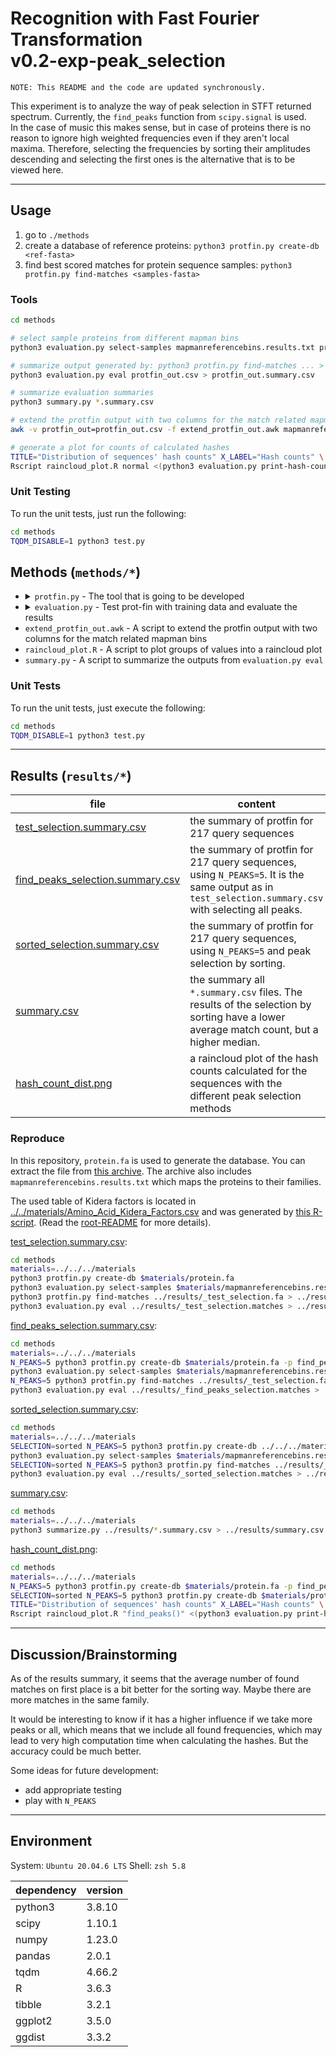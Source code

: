 # Recognition with Fast Fourier Transformation<br>v0.2-exp-peak_selection
`NOTE: This README and the code are updated synchronously.`

This experiment is to analyze the way of peak selection in STFT returned spectrum. Currently, the `find_peaks` function from `scipy.signal` is used.<br>
In the case of music this makes sense, but in case of proteins there is no reason to ignore high weighted frequencies even if they aren't local maxima. Therefore, selecting the frequencies by sorting their amplitudes descending and selecting the first ones is the alternative that is to be viewed here.

---

## Usage
1. go to `./methods`
2. create a database of reference proteins: `python3 protfin.py create-db <ref-fasta>`
3. find best scored matches for protein sequence samples: `python3 protfin.py find-matches <samples-fasta>`

### Tools
```sh
cd methods

# select sample proteins from different mapman bins
python3 evaluation.py select-samples mapmanreferencebins.results.txt protein.fa > samples.fa

# summarize output generated by: python3 protfin.py find-matches ... > protfin_out.csv
python3 evaluation.py eval protfin_out.csv > protfin_out.summary.csv

# summarize evaluation summaries
python3 summary.py *.summary.csv

# extend the protfin output with two columns for the match related mapman bins
awk -v protfin_out=protfin_out.csv -f extend_protfin_out.awk mapmanreferencebins.results.txt > protfin_out.extended.csv

# generate a plot for counts of calculated hashes
TITLE="Distribution of sequences' hash counts" X_LABEL="Hash counts" \
Rscript raincloud_plot.R normal <(python3 evaluation.py print-hash-counts database.pickle) plot.png
```

### Unit Testing
To run the unit tests, just run the following:
```sh
cd methods
TQDM_DISABLE=1 python3 test.py
```


## Methods (`methods/*`)
<ul>
    <li>
        <details>
            <summary><code>protfin.py</code> - The tool that is going to be developed</summary>
            <table>
                <th>method</th><th>steps</th>
                <tr>
                    <td>actions.algorithm.kidera:<br><code>get_aa_vector(seq, factor, normalize, file)</code></td>
                    <td>
                        <ul><li>defaults: <code>normalize=True</code>, <code>file="../../../materials/Amino_Acid_Kidera_Factors.csv"</code></li></ul>
                        <ol type="1">
                            <li>read kidera factor values for all amino acids from <code>file</code></li>
                            <li>normalize values by adding the global table mean if <code>normalize</code> is <code>True</code></li>
                            <li>extend value table with columns for symbols representing multiple amino acids, by forming the mean of the corresponding amino acids' vectors</li>
                            <li>extend value table with columns for non-valued amino acids 'O' and 'U', by treating their value as zero</li>
                        </ol>
                    </td>
                </tr>
                <tr>
                    <td>actions.algorithm.constellation:<br><code>create_constellation(aa_vec, window_size, n_peaks, window, **kwargs)</code></td>
                    <td>
                        <ul><li>defaults: <code>n_peaks=0</code>, <code>window="boxcar"</code>, <code>overlap@kwargs=window_size//2</code></li></ul>
                        <ol type="1">
                            <li>Initialize values: equalize <code>window_size</code> to <code>aa_vec</code> if it is greater than the vector size, also set <code>overlap=window_size-1</code> if it is bigger than window size</li>
                            <li>Do a STFT on <code>aa_vec</code> with the given parameters</li>
                            <li>for each STF-transformed window, get the n peaks most prominent peaks as set by <code>n_peaks</code> or select all if <code>n_peaks=0</code></li>
                            <li>for each selected peak in a window, append its frequency and window index as tuple to the constellation map, as these values are necessary for hashing</li>
                        </ol>
                    </td>
                </tr>
                <tr>
                    <td>actions.algorithm.hash_gen:<br><code>create_hashes(constellation_map, prot_id)</code></td>
                    <td>
                        <ol type="1">
                            <li>
                                for each index-value-pair in the map create combinatorial hashes (anker points) with all upcoming of the map if these correspond to one in the next 2<sup>12</sup> amino acids:<br>
                                as frequencies use a max. of 10 bits each, the hashes are generated by combining them into a 32-bit int like: <br>
                                <code>(index_diff)-(freq_of_other_pair)-(frequency)</code>
                            </li>
                            <li>save index and protein id for each hash</li>
                        </ol>
                    </td>
                </tr>
                <tr>
                    <td>actions.find_matches:<br><code>score_prots(hashes, database, protein_index_map)</code></td>
                    <td>
                        <ol type="1">
                            <li>for each hash, collect for each protein its offsets to its occurences in the protein sequence</li>
                            <li>for each protein, calculate its Jaccard Similarity Index (JSI) and group the occurences of the hashes/ankerpoints by their offsets</li>
                            <li>the size of the biggest group and the JSI form the score for a protein, as it is the best fitting constellation of the hashes</li>
                            <li>return the scores as Dictionary of protein identifiers pointing to their scores</li>
                        </ol>
                    </td>
                </tr>
                <tr>
                    <td>actions.create_db:<br><code>create_db(prot_file, db_out, lookup_out)</code></td>
                    <td>
                        <ol type="1">
                            <li>create a database for all proteins in the file by joining the results of <code>create_hashes</code> and write it to <code>db_out</code></li>
                            <li>create a protein-index-map as well to get to the description and hash count for each protein and write it to <code>lookup_out</code></li>
                        </ol>
                    </td>
                </tr>
                <tr>
                    <td>actions.find_matches:<br><code>find_matches(fasta_file)</code></td>
                    <td>
                        <ol type="1">
                            <li>for each protein in the file, find all match(es), using the databases from <code>db_in</code> and <code>lookup_in</code>, and print only the matches with the best score to stdout, as there are currently multiple of them. The score consists of the JSI as first level weight and the custom score on second level</li>
                        </ol>
                    </td>
                </tr>
            </table>
            <h3>Convenience</h3>
            <code>actions.algorithm.hashes_from_seq(seq, prot_id)</code>
            <ul>
                <li>just the workflow <code>seq_to_vectors</code> $\rightarrow$ <code>create_constellation</code> $\rightarrow$ <code>create_hashes</code></li>
            </ul>
            <code>tools.Fasta(fasta_file)</code>
            <ul>
                <li>a class to iterate easily through the fasta file's contents, adding also a progress bar to indicate processed proteins</li>
                <li>currently not validating the file</li>
            </ul>
            <code>tools.count_appearances_in_file(pattern, file)</code>
            <ul>
                <li>used to count fastly e.g. the number of proteins in a file, which is necessary to create an appropriate progress bar</li>
            </ul>
            <code>tools.verify_type(val, ty)</code>
            <ul>
                <li>used in unit tests to easily and deeply verify a value's data type</li>
            </ul>
        </details>
    </li>
    <li>
        <details>
            <summary><code>evaluation.py</code> - Test prot-fin with training data and evaluate the results</summary>
            <table>
                <th>method</th><th>steps</th>
                <tr>
                    <td><code>evaluate_protfin(protfin_out_file)</code></td>
                    <td>
                        <ol type="1">
                            <li>for each output in <code>protfin_out_file</code>, extract the matches' data and count them</li>
                            <li>collect the input specific data from below the output</li>
                            <li>store everything into a dataframe and write it as csv to stdout</li>
                        </ol>
                    </td>
                </tr>
                <tr>
                    <td><code>select_samples(mapman, protein_file, samples_per_family)</code></td>
                    <td>
                        <ol type="1">
                            <li>identify the protein families in <code>mapman</code> file</li>
                            <li>for each family, select randomly <code>samples_per_family</code> proteins</li>
                            <li>find the selected proteins in <code>protein_file</code> and write them as new FASTA formatted output to stdout</li>
                        </ol>
                    </td>
                </tr>
                <tr>
                    <td><code>print_hash_counts(database)</code></td>
                    <td>
                        <ol type="1">
                            <li>Extract the hash counts from the protein lookup in <code>database</code></li>
                            <li>Print the extracted values comma separated to stdout</li>
                        </ol>
                    </td>
                </tr>
            </table>
        </details>
    </li>
    <li><code>extend_protfin_out.awk</code> - A script to extend the protfin output with two columns for the match related mapman bins</li>
    <li><code>raincloud_plot.R</code> - A script to plot groups of values into a raincloud plot</li>
    <li><code>summary.py</code> - A script to summarize the outputs from <code>evaluation.py eval</code></li>
</ul>

### Unit Tests
To run the unit tests, just execute the following:
```bash
cd methods
TQDM_DISABLE=1 python3 test.py
```

---
## Results (`results/*`)
|                          file                                                |     content
|------------------------------------------------------------------------------|------------------
|[test_selection.summary.csv](./results/find_peaks_selection.summary.csv)|the summary of protfin for 217 query sequences
|[find_peaks_selection.summary.csv](./results/find_peaks_selection.summary.csv)|the summary of protfin for 217 query sequences, using `N_PEAKS=5`. It is the same output as in `test_selection.summary.csv` with selecting all peaks.
|[sorted_selection.summary.csv](./results/sorted_selection.summary.csv)|the summary of protfin for 217 query sequences, using `N_PEAKS=5` and peak selection by sorting.
|[summary.csv](./results/summary.csv)|the summary all `*.summary.csv` files. The results of the selection by sorting have a lower average match count, but a higher median.
|[hash_count_dist.png](./results/hash_count_dist.png)|a raincloud plot of the hash counts calculated for the sequences with the different peak selection methods

### Reproduce
In this repository, `protein.fa` is used to generate the database. You can extract the file from [this archive](https://github.com/usadellab/prot-fin/raw/5be77c4247327e3958c89200c03a938ec4734834/material/Mapman_reference_DB_202310.tar.bz2). The archive also includes `mapmanreferencebins.results.txt` which maps the proteins to their families.

The used table of Kidera factors is located in [../../materials/Amino_Acid_Kidera_Factors.csv](../../materials/Amino_Acid_Kidera_Factors.csv) and was generated by [this R-script](https://github.com/usadellab/prot-fin/blob/5be77c4247327e3958c89200c03a938ec4734834/methods/Amino_Acid_Kidera_Factors.R). (Read the [root-README](../../README.md) for more details).

[test_selection.summary.csv](./results/test_selection.summary.csv):
```sh
cd methods
materials=../../../materials
python3 protfin.py create-db $materials/protein.fa
python3 evaluation.py select-samples $materials/mapmanreferencebins.results.txt $materials/protein.fa -s 7 > ../results/_test_selection.fa
python3 protfin.py find-matches ../results/_test_selection.fa > ../results/_test_selection.matches
python3 evaluation.py eval ../results/_test_selection.matches > ../results/test_selection.summary.csv
```

[find_peaks_selection.summary.csv](./results/find_peaks_selection.summary.csv):
```sh
cd methods
materials=../../../materials
N_PEAKS=5 python3 protfin.py create-db $materials/protein.fa -p find_peaks_selection.pickle
python3 evaluation.py select-samples $materials/mapmanreferencebins.results.txt $materials/protein.fa -s 7 > ../results/_test_selection.fa
N_PEAKS=5 python3 protfin.py find-matches ../results/_test_selection.fa -d find_peaks_selection.pickle > ../results/_find_peaks_selection.matches
python3 evaluation.py eval ../results/_find_peaks_selection.matches > ../results/find_peaks_selection.summary.csv
```

[sorted_selection.summary.csv](./results/sorted_selection.summary.csv):
```sh
cd methods
materials=../../../materials
SELECTION=sorted N_PEAKS=5 python3 protfin.py create-db ../../../materials/protein.fa -p sorted_selection.pickle
python3 evaluation.py select-samples $materials/mapmanreferencebins.results.txt $materials/protein.fa -s 7 > ../results/_test_selection.fa
SELECTION=sorted N_PEAKS=5 python3 protfin.py find-matches ../results/_test_selection.fa -d sorted_selection.pickle > ../results/_sorted_selection.matches
python3 evaluation.py eval ../results/_sorted_selection.matches > ../results/sorted_selection.summary.csv
```

[summary.csv](./results/summary.csv):
```sh
cd methods
materials=../../../materials
python3 summarize.py ../results/*.summary.csv > ../results/summary.csv
```

[hash_count_dist.png](./results/hash_count_dist.png):
```sh
cd methods
materials=../../../materials
N_PEAKS=5 python3 protfin.py create-db $materials/protein.fa -p find_peaks_selection.pickle
SELECTION=sorted N_PEAKS=5 python3 protfin.py create-db $materials/protein.fa -p sorted_selection.pickle
TITLE="Distribution of sequences' hash counts" X_LABEL="Hash counts" \
Rscript raincloud_plot.R "find_peaks()" <(python3 evaluation.py print-hash-counts find_peaks_selection.pickle) "sorted()" <(python3 evaluation.py print-hash-counts sorted_selection.pickle) ../results/hash_count_dist.png
```

---
## Discussion/Brainstorming
As of the results summary, it seems that the average number of found matches on first place is a bit better for the sorting way. Maybe there are more matches in the same family.

It would be interesting to know if it has a higher influence if we take more peaks or all, which means that we include all found frequencies, which may lead to very high computation time when calculating the hashes. But the accuracy could be much better.

Some ideas for future development:
 - add appropriate testing
 - play with `N_PEAKS`

---
## Environment

System: `Ubuntu 20.04.6 LTS`
Shell: `zsh 5.8`

| dependency | version |
|------------|---------|
|   python3  | 3.8.10  |
|    scipy   | 1.10.1  |
|    numpy   | 1.23.0  |
|   pandas   |  2.0.1  |
|    tqdm    | 4.66.2  |
|      R     |  3.6.3  |
|   tibble   |  3.2.1  |
|   ggplot2  |  3.5.0  |
|   ggdist   |  3.3.2  |
